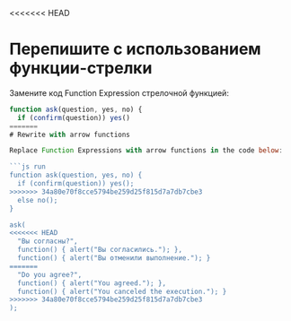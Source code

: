 
<<<<<<< HEAD
# Перепишите с использованием функции-стрелки

Замените код Function Expression стрелочной функцией:

```js run
function ask(question, yes, no) {
  if (confirm(question)) yes()
=======
# Rewrite with arrow functions

Replace Function Expressions with arrow functions in the code below:

```js run
function ask(question, yes, no) {
  if (confirm(question)) yes();
>>>>>>> 34a80e70f8cce5794be259d25f815d7a7db7cbe3
  else no();
}

ask(
<<<<<<< HEAD
  "Вы согласны?",
  function() { alert("Вы согласились."); },
  function() { alert("Вы отменили выполнение."); }
=======
  "Do you agree?",
  function() { alert("You agreed."); },
  function() { alert("You canceled the execution."); }
>>>>>>> 34a80e70f8cce5794be259d25f815d7a7db7cbe3
);
```
